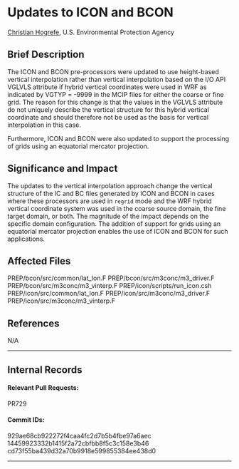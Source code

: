 # Updates to ICON and BCON

[Christian Hogrefe](mailto:hogrefe.christian@epa.gov), U.S. Environmental Protection Agency

## Brief Description

The ICON and BCON pre-processors were updated to use height-based vertical interpolation rather than vertical interpolation based on the I/O API VGLVLS attribute if hybrid vertical coordinates were used in WRF as indicated by VGTYP = -9999 in the MCIP files for either the coarse or fine grid. The reason for this change is that the values in the VGLVLS attribute do not uniquely describe the vertical structure for this hybrid vertical coordinate and should therefore not be used as the basis for vertical interpolation in this case.

Furthermore, ICON and BCON were also updated to support the processing of grids using an equatorial mercator projection.

## Significance and Impact

The updates to the vertical interpolation approach change the vertical structure of the IC and BC files generated by ICON and BCON in cases where these processors are used in `regrid` mode and the WRF hybrid vertical coordinate system was used in the coarse source domain, the fine target domain, or both. The magnitude of the impact depends on the specific domain configuration. The addition of support for grids using an equatorial mercator projection enables the use of ICON and BCON for such applications.

## Affected Files

PREP/bcon/src/common/lat_lon.F
PREP/bcon/src/m3conc/m3_driver.F
PREP/bcon/src/m3conc/m3_vinterp.F
PREP/icon/scripts/run_icon.csh
PREP/icon/src/common/lat_lon.F
PREP/icon/src/m3conc/m3_driver.F
PREP/icon/src/m3conc/m3_vinterp.F


## References

N/A

-----
## Internal Records

#### Relevant Pull Requests:

PR729

#### Commit IDs:

929ae68cb922272f4caa4fc2d7b5b4fbe97a6aec 
14459923332b1415f2a72cbfbb8f5c3c158e3b46 
cd73f55ba439d32a70b9918e599855384ee438d0 


-----
